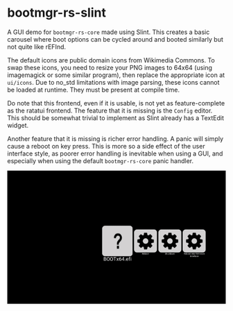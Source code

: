 # bootmgr-rs-slint

A GUI demo for `bootmgr-rs-core` made using Slint. This creates a basic carousel where boot options can be cycled around and booted similarly but not quite like rEFInd.

The default icons are public domain icons from Wikimedia Commons. To swap these icons, you need to resize your PNG images to 64x64 (using imagemagick or some similar program), then replace the appropriate icon at `ui/icons`. Due to no_std limitations with image parsing, these icons cannot be loaded at runtime. They must be present at compile time.

Do note that this frontend, even if it is usable, is not yet as feature-complete as the ratatui frontend. The feature that it is missing is the `Config` editor. This should be somewhat trivial to implement as Slint already has a TextEdit widget.

Another feature that it is missing is richer error handling. A panic will simply cause a reboot on key press. This is more so a side effect of the user interface style, as poorer error handling is inevitable when using a GUI, and especially when using the default `bootmgr-rs-core` panic handler.

![rEFInd-ish carousel boot manager](/images/bootmgr-rs-slint.gif)